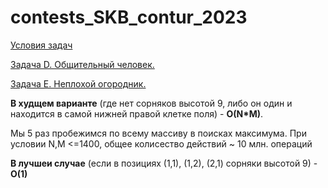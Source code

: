 # contests_SKB_contur_2023
[Условия задач](https://github.com/skbkontur/contests/blob/main/internship_cs_mar23/statements.pdf)

[Задача D. Общительный человек.](https://github.com/EnnerDA/contests_SKB_contur_2023/blob/main/D.py)

[Задача E. Неплохой огородник.](https://github.com/EnnerDA/contests_SKB_contur_2023/blob/main/E.py)

**В худщем варианте** (где нет сорняков высотой 9, либо он один и находится в самой нижней правой клетке поля) - **O(N\*M)**. 

Мы 5 раз пробежимся по всему массиву в поисках максимума. При условии N,M <=1400, общее колисество действий ~ 10 млн. операций

**В лучшеи случае** (если в позициях (1,1), (1,2), (2,1) сорняки высотой 9) -  **O(1)** 

